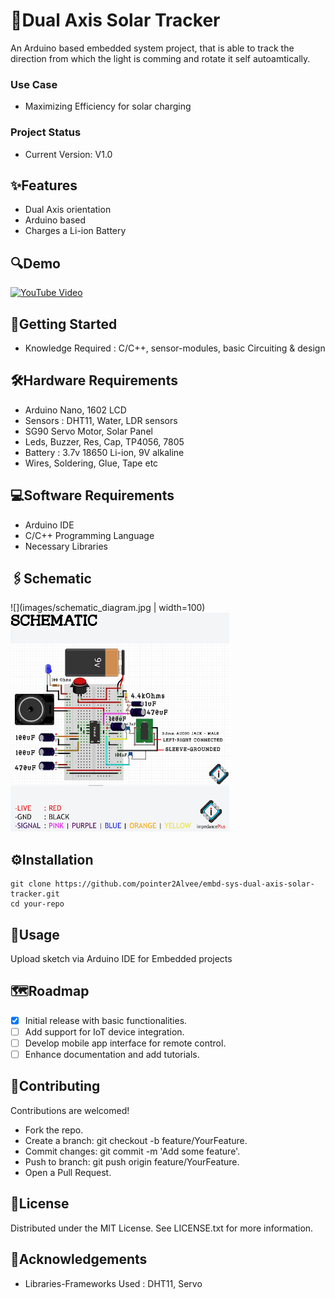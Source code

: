 
# 🤖Dual Axis Solar Tracker

An Arduino based embedded system project, that is able to track the direction from which the light is comming and rotate it self autoamtically. 
### Use Case 
- Maximizing Efficiency for solar charging
### Project Status
- Current Version: V1.0

## ✨Features
- Dual Axis orientation
- Arduino based
- Charges a Li-ion Battery

## 🔍Demo
<a href="https://www.youtube.com/watch?v=Qor8kjsCJkA" target="_blank">
  <img src="https://img.youtube.com/vi/Qor8kjsCJkA/hqdefault.jpg" alt="YouTube Video" width="350" height="250">
</a>

## 🚀Getting Started
- Knowledge Required : C/C++, sensor-modules, basic Circuiting & design

## 🛠️Hardware Requirements
- Arduino Nano, 1602 LCD 
- Sensors : DHT11, Water, LDR sensors
- SG90 Servo Motor, Solar Panel
- Leds, Buzzer, Res, Cap, TP4056, 7805
- Battery : 3.7v 18650 Li-ion, 9V alkaline
- Wires, Soldering, Glue, Tape etc

## 💻Software Requirements
- Arduino IDE
- C/C++ Programming Language
- Necessary Libraries

## 🖇️Schematic
![](images/schematic_diagram.jpg | width=100)
<img src="images/schematic_diagram.jpg" width="350" height="350" />

## ⚙️Installation
```
git clone https://github.com/pointer2Alvee/embd-sys-dual-axis-solar-tracker.git 
cd your-repo  
```

## 📖Usage
Upload sketch via Arduino IDE for Embedded projects  

## 🗺️Roadmap
- [x]  Initial release with basic functionalities.
- [ ]  Add support for IoT device integration.
- [ ]  Develop mobile app interface for remote control.
- [ ]  Enhance documentation and add tutorials.

## 🤝Contributing
Contributions are welcomed!

+ Fork the repo. 
+ Create a branch: git checkout -b feature/YourFeature.
+ Commit changes: git commit -m 'Add some feature'.
+ Push to branch: git push origin feature/YourFeature.
+ Open a Pull Request.

## 📜License
Distributed under the MIT License. See LICENSE.txt for more information.

## 🙏Acknowledgements
- Libraries-Frameworks Used : DHT11, Servo
